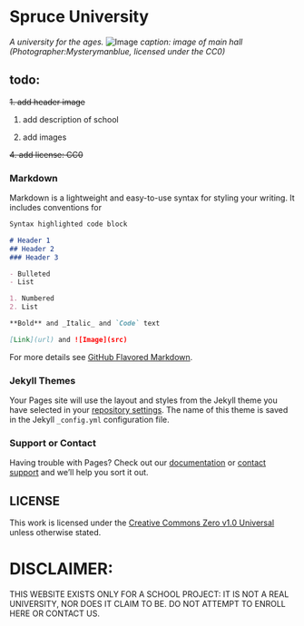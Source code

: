# Spruce University
_A university for the ages._
![Image](https://upload.wikimedia.org/wikipedia/commons/b/b0/Glenn_L_Martin_Hall.jpg)
_caption: image of main hall (Photographer:Mysterymanblue, licensed under the CC0)_

## todo: 
~~1. add header image~~

 1. add description of school
 
 2. add images
 
~~4. add license: CC0~~

### Markdown

Markdown is a lightweight and easy-to-use syntax for styling your writing. It includes conventions for

```markdown
Syntax highlighted code block

# Header 1
## Header 2
### Header 3

- Bulleted
- List

1. Numbered
2. List

**Bold** and _Italic_ and `Code` text

[Link](url) and ![Image](src)
```

For more details see [GitHub Flavored Markdown](https://guides.github.com/features/mastering-markdown/).

### Jekyll Themes

Your Pages site will use the layout and styles from the Jekyll theme you have selected in your [repository settings](https://github.com/calebgilmartin/schoolwebsite/settings/pages). The name of this theme is saved in the Jekyll `_config.yml` configuration file.

### Support or Contact

Having trouble with Pages? Check out our [documentation](https://docs.github.com/categories/github-pages-basics/) or [contact support](https://support.github.com/contact) and we’ll help you sort it out.


## LICENSE
This work is licensed under the [Creative Commons Zero v1.0 Universal](https://creativecommons.org/publicdomain/zero/1.0/) unless otherwise stated.

# DISCLAIMER:
THIS WEBSITE EXISTS ONLY FOR A SCHOOL PROJECT: IT IS NOT A REAL UNIVERSITY, NOR DOES IT CLAIM TO BE. DO NOT ATTEMPT TO ENROLL HERE OR CONTACT US.